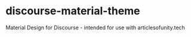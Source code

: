 # discourse-material-theme
Material Design for Discourse - intended for use with articlesofunity.tech
